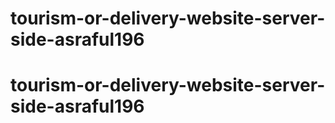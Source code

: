 # tourism-or-delivery-website-server-side-asraful196
# tourism-or-delivery-website-server-side-asraful196
